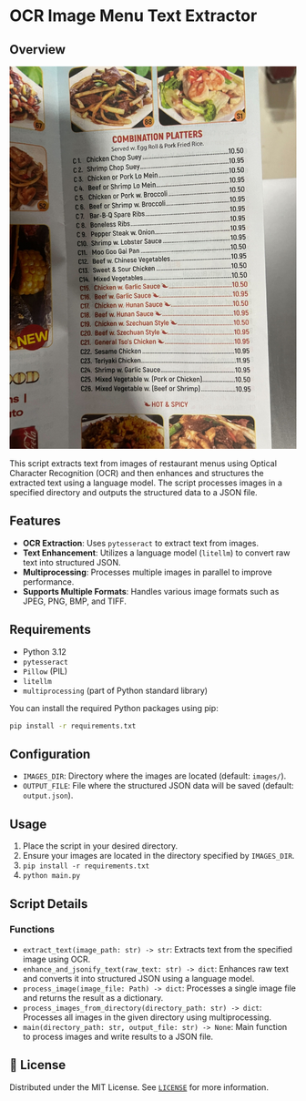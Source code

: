 # OCR Image Menu Text Extractor

## Overview

![Restaurant Menu Image](https://github.com/theognis1002/ocr-restaurant-menu-import/blob/main/images/IMG_6527.jpg?raw=true)

This script extracts text from images of restaurant menus using Optical Character Recognition (OCR) and then enhances and structures the extracted text using a language model. The script processes images in a specified directory and outputs the structured data to a JSON file.

## Features

- **OCR Extraction**: Uses `pytesseract` to extract text from images.
- **Text Enhancement**: Utilizes a language model (`litellm`) to convert raw text into structured JSON.
- **Multiprocessing**: Processes multiple images in parallel to improve performance.
- **Supports Multiple Formats**: Handles various image formats such as JPEG, PNG, BMP, and TIFF.

## Requirements

- Python 3.12
- `pytesseract`
- `Pillow` (PIL)
- `litellm`
- `multiprocessing` (part of Python standard library)

You can install the required Python packages using pip:

```bash
pip install -r requirements.txt
```

## Configuration

- `IMAGES_DIR`: Directory where the images are located (default: `images/`).
- `OUTPUT_FILE`: File where the structured JSON data will be saved (default: `output.json`).

## Usage

1. Place the script in your desired directory.
2. Ensure your images are located in the directory specified by `IMAGES_DIR`.
3. `pip install -r requirements.txt`
4. `python main.py`

## Script Details

### Functions

- `extract_text(image_path: str) -> str`: Extracts text from the specified image using OCR.
- `enhance_and_jsonify_text(raw_text: str) -> dict`: Enhances raw text and converts it into structured JSON using a language model.
- `process_image(image_file: Path) -> dict`: Processes a single image file and returns the result as a dictionary.
- `process_images_from_directory(directory_path: str) -> dict`: Processes all images in the given directory using multiprocessing.
- `main(directory_path: str, output_file: str) -> None`: Main function to process images and write results to a JSON file.

## 📜 License

Distributed under the MIT License. See [`LICENSE`](./LICENSE) for more information.
